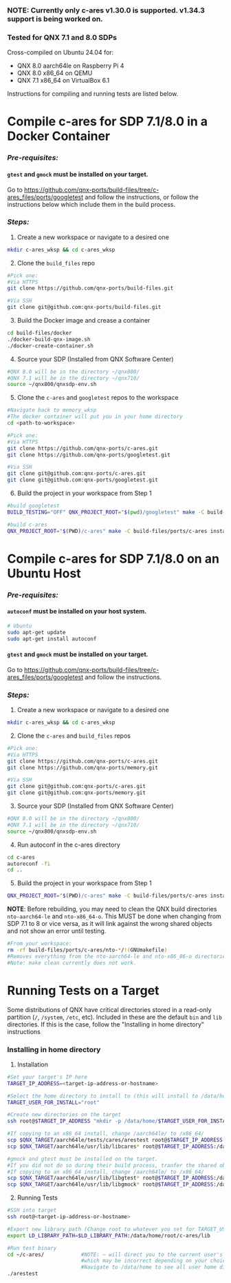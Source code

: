 ### NOTE: Currently only c-ares v1.30.0 is supported. v1.34.3 support is being worked on.

### Tested for QNX 7.1 and 8.0 SDPs
Cross-compiled on Ubuntu 24.04 for:
- QNX 8.0 aarch64le on Raspberry Pi 4
- QNX 8.0 x86_64 on QEMU
- QNX 7.1 x86_64 on VirtualBox 6.1

Instructions for compiling and running tests are listed below.


# Compile c-ares for SDP 7.1/8.0 in a Docker Container
### *Pre-requisites:*

#### `gtest` and `gmock` must be installed on your target.
Go to https://github.com/qnx-ports/build-files/tree/c-ares_files/ports/googletest and follow the instructions, or follow the instructions below which include them in the build process.

### *Steps:*
1. Create a new workspace or navigate to a desired one
```bash
mkdir c-ares_wksp && cd c-ares_wksp
```

2. Clone the  `build_files` repo
```bash
#Pick one:
#Via HTTPS
git clone https://github.com/qnx-ports/build-files.git

#Via SSH
git clone git@github.com:qnx-ports/build-files.git 
```

3. Build the Docker image and crease a container
```bash
cd build-files/docker
./docker-build-qnx-image.sh
./docker-create-container.sh
```

4. Source your SDP (Installed from QNX Software Center)
```bash
#QNX 8.0 will be in the directory ~/qnx800/
#QNX 7.1 will be in the directory ~/qnx710/
source ~/qnx800/qnxsdp-env.sh
```

5. Clone the `c-ares` and `googletest` repos to the workspace
```bash
#Navigate back to memory_wksp
#The docker container will put you in your home directory
cd <path-to-workspace>

#Pick one:
#Via HTTPS
git clone https://github.com/qnx-ports/c-ares.git
git clone https://github.com/qnx-ports/googletest.git

#Via SSH
git clone git@github.com:qnx-ports/c-ares.git 
git clone git@github.com:qnx-ports/googletest.git 
```

6. Build the project in your workspace from Step 1
```bash
#build googletest
BUILD_TESTING="OFF" QNX_PROJECT_ROOT="$(pwd)/googletest" make -C build-files/ports/googletest install -j4

#build c-ares
QNX_PROJECT_ROOT="$(PWD)/c-ares" make -C build-files/ports/c-ares install -j4
```



# Compile c-ares for SDP 7.1/8.0 on an Ubuntu Host
### *Pre-requisites:*
#### `autoconf` must be installed on your host system.
```bash
# Ubuntu
sudo apt-get update
sudo apt-get install autoconf
```
#### `gtest` and `gmock` must be installed on your target.
Go to https://github.com/qnx-ports/build-files/tree/c-ares_files/ports/googletest and follow the instructions.

### *Steps:*
1. Create a new workspace or navigate to a desired one
```bash
mkdir c-ares_wksp && cd c-ares_wksp
```

2. Clone the `c-ares` and `build_files` repos
```bash
#Pick one:
#Via HTTPS
git clone https://github.com/qnx-ports/c-ares.git
git clone https://github.com/qnx-ports/memory.git

#Via SSH
git clone git@github.com:qnx-ports/c-ares.git 
git clone git@github.com:qnx-ports/memory.git 
```

3. Source your SDP (Installed from QNX Software Center)
```bash
#QNX 8.0 will be in the directory ~/qnx800/
#QNX 7.1 will be in the directory ~/qnx710/
source ~/qnx800/qnxsdp-env.sh
```

4. Run autoconf in the c-ares directory
```bash
cd c-ares
autoreconf -fi
cd ..
```


5. Build the project in your workspace from Step 1
```bash
QNX_PROJECT_ROOT="$(PWD)/c-ares" make -C build-files/ports/c-ares install -j4
```

**NOTE**: Before rebuilding, you may need to clean the QNX build directories `nto-aarch64-le` and `nto-x86_64-o`. This MUST be done when changing from SDP 7.1 to 8 or vice versa, as it will link against the wrong shared objects and not show an error until testing.
```bash
#From your workspace:
rm -rf build-files/ports/c-ares/nto-*/!(GNUmakefile)
#Removes everything from the nto-aarch64-le and nto-x86_86-o directories except the GNU makefile
#Note: make clean currently does not work.
```

# Running Tests on a Target
Some distributions of QNX have critical directories stored in a read-only partition (`/`, `/system`, `/etc`, etc). Included in these are the default `bin` and `lib` directories. If this is the case, follow the "Installing in home directory" instructions


### Installing in home directory
1. Installation
```bash
#Set your target's IP here
TARGET_IP_ADDRESS=<target-ip-address-or-hostname>

#Select the home directory to install to (this will install to /data/home/root)
TARGET_USER_FOR_INSTALL="root"

#Create new directories on the target
ssh root@$TARGET_IP_ADDRESS "mkdir -p /data/home/$TARGET_USER_FOR_INSTALL/c-ares/lib"

#If copying to an x86_64 install, change /aarch64le/ to /x86_64/
scp $QNX_TARGET/aarch64le/tests/cares/arestest root@$TARGET_IP_ADDRESS:/data/home/$TARGET_USER_FOR_INSTALL/c-ares/
scp $QNX_TARGET/aarch64le/usr/lib/libcares* root@$TARGET_IP_ADDRESS:/data/home/$TARGET_USER_FOR_INSTALL/c-ares/lib

#gmock and gtest must be installed on the target.
#If you did not do so during their build process, tranfer the shared objects over now.
#If copying to an x86_64 install, change /aarch64le/ to /x86_64/
scp $QNX_TARGET/aarch64le/usr/lib/libgtest* root@$TARGET_IP_ADDRESS:/data/home/$TARGET_USER_FOR_INSTALL/c-ares/lib
scp $QNX_TARGET/aarch64le/usr/lib/libgmock* root@$TARGET_IP_ADDRESS:/data/home/$TARGET_USER_FOR_INSTALL/c-ares/lib
```

2. Running Tests
```bash
#SSH into target
ssh root@<target-ip-address-or-hostname>

#Export new library path (Change root to whatever you set for TARGET_USER_FOR_INSTALL)
export LD_LIBRARY_PATH=$LD_LIBRARY_PATH:/data/home/root/c-ares/lib

#Run test binary
cd ~/c-ares/            #NOTE: ~ will direct you to the current user's home directory, 
                        #which may be incorrect depending on your choices above. 
                        #Navigate to /data/home to see all user home directories
./arestest
```